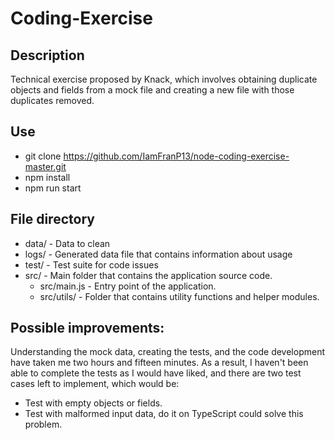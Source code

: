 # Coding-Exercise

## Description

Technical exercise proposed by Knack, which involves obtaining duplicate objects and fields
from a mock file and creating a new file with those duplicates removed.

## Use

- git clone https://github.com/IamFranP13/node-coding-exercise-master.git
- npm install
- npm run start

## File directory

- data/ - Data to clean
- logs/ - Generated data file that contains information about usage
- test/ - Test suite for code issues
- src/ - Main folder that contains the application source code.
  - src/main.js - Entry point of the application.
  - src/utils/ - Folder that contains utility functions and helper modules.

## Possible improvements:

Understanding the mock data, creating the tests, and the code development have taken me two hours and fifteen minutes.
As a result, I haven't been able to complete the tests as I would have liked, and there are two test cases left to implement,
which would be:

- Test with empty objects or fields.
- Test with malformed input data, do it on TypeScript could solve this problem.
  
